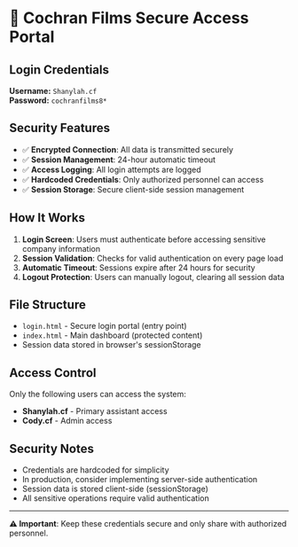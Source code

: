 # 🔐 Cochran Films Secure Access Portal

## Login Credentials

**Username:** `Shanylah.cf`  
**Password:** `cochranfilms8*`

## Security Features

- ✅ **Encrypted Connection**: All data is transmitted securely
- ✅ **Session Management**: 24-hour automatic timeout
- ✅ **Access Logging**: All login attempts are logged
- ✅ **Hardcoded Credentials**: Only authorized personnel can access
- ✅ **Session Storage**: Secure client-side session management

## How It Works

1. **Login Screen**: Users must authenticate before accessing sensitive company information
2. **Session Validation**: Checks for valid authentication on every page load
3. **Automatic Timeout**: Sessions expire after 24 hours for security
4. **Logout Protection**: Users can manually logout, clearing all session data

## File Structure

- `login.html` - Secure login portal (entry point)
- `index.html` - Main dashboard (protected content)
- Session data stored in browser's sessionStorage

## Access Control

Only the following users can access the system:
- **Shanylah.cf** - Primary assistant access
- **Cody.cf** - Admin access

## Security Notes

- Credentials are hardcoded for simplicity
- In production, consider implementing server-side authentication
- Session data is stored client-side (sessionStorage)
- All sensitive operations require valid authentication

---

**⚠️ Important**: Keep these credentials secure and only share with authorized personnel.

